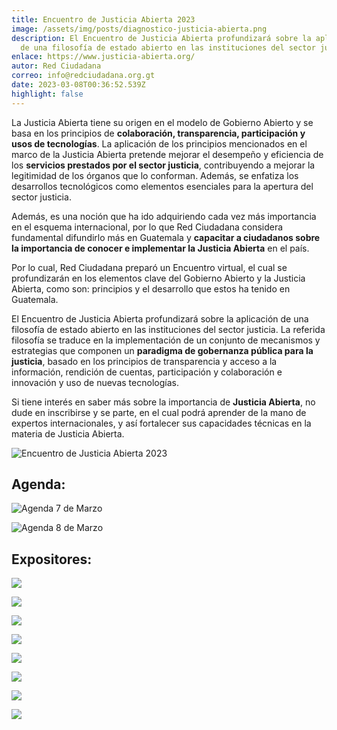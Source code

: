```yaml
---
title: Encuentro de Justicia Abierta 2023
image: /assets/img/posts/diagnostico-justicia-abierta.png
description: El Encuentro de Justicia Abierta profundizará sobre la aplicación
  de una filosofía de estado abierto en las instituciones del sector justicia.
enlace: https://www.justicia-abierta.org/
autor: Red Ciudadana
correo: info@redciudadana.org.gt
date: 2023-03-08T00:36:52.539Z
highlight: false
---
```

La Justicia Abierta tiene su origen en el modelo de Gobierno Abierto y se basa en los principios de **colaboración, transparencia, participación y usos de tecnologías**. La aplicación de los principios mencionados en el marco de la Justicia Abierta pretende mejorar el desempeño y eficiencia de los **servicios prestados por el sector justicia**, contribuyendo a mejorar la legitimidad de los órganos que lo conforman. Además, se enfatiza los desarrollos tecnológicos como elementos esenciales para la apertura del sector justicia. 

Además, es una noción que ha ido adquiriendo cada vez más importancia en el esquema internacional, por lo que Red Ciudadana considera fundamental difundirlo más en Guatemala y **capacitar a ciudadanos sobre la importancia de conocer e implementar la Justicia Abierta** en el país. 

Por lo cual, Red Ciudadana preparó un Encuentro virtual, el cual se profundizarán en los elementos clave del Gobierno Abierto y la Justicia Abierta, como son: principios y el desarrollo que estos ha tenido en Guatemala. 

El Encuentro de Justicia Abierta profundizará sobre la aplicación de una filosofía de estado abierto en las instituciones del sector justicia. La referida filosofía se traduce en la implementación de un conjunto de mecanismos y estrategias que componen un **paradigma de gobernanza pública para la justicia**, basado en los principios de transparencia y acceso a la información, rendición de cuentas, participación y colaboración e innovación y uso de nuevas tecnologías.

Si tiene interés en saber más sobre la importancia de **Justicia Abierta**, no dude en inscribirse y se parte, en el cual podrá aprender de la mano de expertos internacionales, y así fortalecer sus capacidades técnicas en la materia de Justicia Abierta. 

![Encuentro de Justicia Abierta 2023](/assets/img/posts/invitacion-encuentro-de-justicia-abierta-guatemala-2023.png "Encuentro de Justicia Abierta 2023")

## Agenda:

![Agenda 7 de Marzo](/assets/img/posts/agenda-encuentro-justicia-dia-1-7-de-marzo.png "Agenda 7 de Marzo ")

![Agenda 8 de Marzo](/assets/img/posts/agenda-encuentro-justicia-dia-2-8-de-marzo.png "Agenda 8 de Marzo")

## Expositores:

![](/assets/img/posts/plantilla-expositores_justicia-abierta.png)

![](/assets/img/posts/plantilla-expositores_justicia-abierta-1-.png)

![](/assets/img/posts/plantilla-expositores_justicia-abierta-2-.png)

![](/assets/img/posts/plantilla-expositores_justicia-abierta-3-.png)

![](/assets/img/posts/plantilla-expositores_justicia-abierta-5-.png)

![](/assets/img/posts/plantilla-expositores_justicia-abierta-6-.png)

![](/assets/img/posts/plantilla-expositores_justicia-abierta-7-.png)

![](/assets/img/posts/plantilla-expositores_justicia-abierta-8-.png)